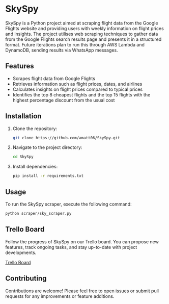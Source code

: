 # SkySpy

SkySpy is a Python project aimed at scraping flight data from the Google Flights website and providing users with weekly information on flight prices and insights. The project utilises web scraping techniques to gather data from the Google Flights search results page and presents it in a structured format. Future iterations plan to run this through AWS Lambda and DynamoDB, sending results via WhatsApp messages.

## Features

- Scrapes flight data from Google Flights
- Retrieves information such as flight prices, dates, and airlines
- Calculates insights on flight prices compared to typical prices
- Identifies the top 8 cheapest flights and the top 15 flights with the highest percentage discount from the usual cost

## Installation

1. Clone the repository:

   ```bash
   git clone https://github.com/amatt06/SkySpy.git
   ```

2. Navigate to the project directory:

   ```bash
   cd SkySpy
   ```

3. Install dependencies:

   ```bash
   pip install -r requirements.txt
   ```

## Usage

To run the SkySpy scraper, execute the following command:

```bash
python scraper/sky_scraper.py
```

## Trello Board

Follow the progress of SkySpy on our Trello board. You can propose new features, track ongoing tasks, and stay up-to-date with project developments.

[Trello Board](https://trello.com/b/Hg6bh95o/skyspy)


## Contributing

Contributions are welcome! Please feel free to open issues or submit pull requests for any improvements or feature additions.
